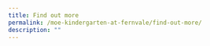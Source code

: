```yaml
---
title: Find out more
permalink: /moe-kindergarten-at-fernvale/find-out-more/
description: ""
---
```


